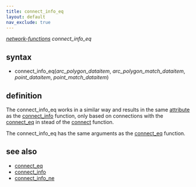 ```yaml
---
title: connect_info_eq
layout: default
nav_exclude: true
---
```

*[network-functions](network-functions) connect_info_eq*

## syntax

- connect_info_eq(*arc_polygon_dataitem*, *arc_polygon_match_dataitem*, *point_dataitem*, *point_match_dataitem*)

## definition

The connect_info_eq works in a similar way and results in the same [attribute](attribute) as the [connect_info](connect_info) function, only based on
connections with the [connect_eq](connect_eq) in stead of the [connect](connect) function.

The connect_info_eq has the same arguments as the [connect_eq](connect_eq) function.

## see also

- [connect_eq](connect_eq)
- [connect_info](connect_info)
- [connect_info_ne](connect_info_ne)